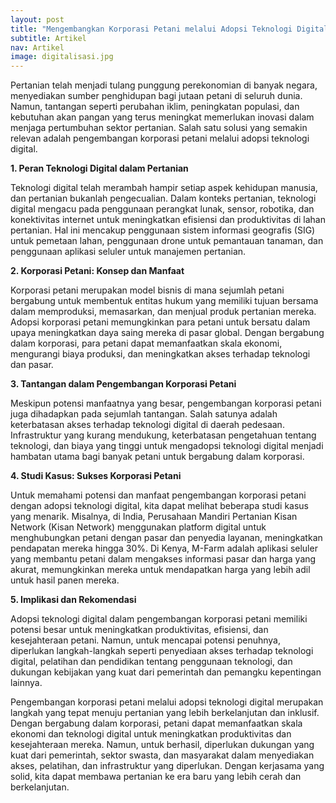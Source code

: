 ```yaml
---
layout: post
title: "Mengembangkan Korporasi Petani melalui Adopsi Teknologi Digital: Membawa Pertanian ke Era Baru"
subtitle: Artikel
nav: Artikel
image: digitalisasi.jpg
---
```


Pertanian telah menjadi tulang punggung perekonomian di banyak negara, menyediakan sumber penghidupan bagi jutaan petani di seluruh dunia. Namun, tantangan seperti perubahan iklim, peningkatan populasi, dan kebutuhan akan pangan yang terus meningkat memerlukan inovasi dalam menjaga pertumbuhan sektor pertanian. Salah satu solusi yang semakin relevan adalah pengembangan korporasi petani melalui adopsi teknologi digital.

**1. Peran Teknologi Digital dalam Pertanian**

Teknologi digital telah merambah hampir setiap aspek kehidupan manusia, dan pertanian bukanlah pengecualian. Dalam konteks pertanian, teknologi digital mengacu pada penggunaan perangkat lunak, sensor, robotika, dan konektivitas internet untuk meningkatkan efisiensi dan produktivitas di lahan pertanian. Hal ini mencakup penggunaan sistem informasi geografis (SIG) untuk pemetaan lahan, penggunaan drone untuk pemantauan tanaman, dan penggunaan aplikasi seluler untuk manajemen pertanian.

**2. Korporasi Petani: Konsep dan Manfaat**

Korporasi petani merupakan model bisnis di mana sejumlah petani bergabung untuk membentuk entitas hukum yang memiliki tujuan bersama dalam memproduksi, memasarkan, dan menjual produk pertanian mereka. Adopsi korporasi petani memungkinkan para petani untuk bersatu dalam upaya meningkatkan daya saing mereka di pasar global. Dengan bergabung dalam korporasi, para petani dapat memanfaatkan skala ekonomi, mengurangi biaya produksi, dan meningkatkan akses terhadap teknologi dan pasar.

**3. Tantangan dalam Pengembangan Korporasi Petani**

Meskipun potensi manfaatnya yang besar, pengembangan korporasi petani juga dihadapkan pada sejumlah tantangan. Salah satunya adalah keterbatasan akses terhadap teknologi digital di daerah pedesaan. Infrastruktur yang kurang mendukung, keterbatasan pengetahuan tentang teknologi, dan biaya yang tinggi untuk mengadopsi teknologi digital menjadi hambatan utama bagi banyak petani untuk bergabung dalam korporasi.

**4. Studi Kasus: Sukses Korporasi Petani**

Untuk memahami potensi dan manfaat pengembangan korporasi petani dengan adopsi teknologi digital, kita dapat melihat beberapa studi kasus yang menarik. Misalnya, di India, Perusahaan Mandiri Pertanian Kisan Network (Kisan Network) menggunakan platform digital untuk menghubungkan petani dengan pasar dan penyedia layanan, meningkatkan pendapatan mereka hingga 30%. Di Kenya, M-Farm adalah aplikasi seluler yang membantu petani dalam mengakses informasi pasar dan harga yang akurat, memungkinkan mereka untuk mendapatkan harga yang lebih adil untuk hasil panen mereka.

**5. Implikasi dan Rekomendasi**

Adopsi teknologi digital dalam pengembangan korporasi petani memiliki potensi besar untuk meningkatkan produktivitas, efisiensi, dan kesejahteraan petani. Namun, untuk mencapai potensi penuhnya, diperlukan langkah-langkah seperti penyediaan akses terhadap teknologi digital, pelatihan dan pendidikan tentang penggunaan teknologi, dan dukungan kebijakan yang kuat dari pemerintah dan pemangku kepentingan lainnya.

Pengembangan korporasi petani melalui adopsi teknologi digital merupakan langkah yang tepat menuju pertanian yang lebih berkelanjutan dan inklusif. Dengan bergabung dalam korporasi, petani dapat memanfaatkan skala ekonomi dan teknologi digital untuk meningkatkan produktivitas dan kesejahteraan mereka. Namun, untuk berhasil, diperlukan dukungan yang kuat dari pemerintah, sektor swasta, dan masyarakat dalam menyediakan akses, pelatihan, dan infrastruktur yang diperlukan. Dengan kerjasama yang solid, kita dapat membawa pertanian ke era baru yang lebih cerah dan berkelanjutan.

